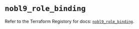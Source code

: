 # `nobl9_role_binding`

Refer to the Terraform Registory for docs: [`nobl9_role_binding`](https://registry.terraform.io/providers/nobl9/nobl9/0.22.0/docs/resources/role_binding).
